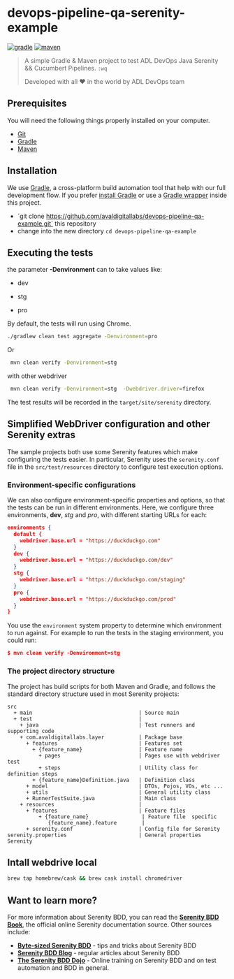 # devops-pipeline-qa-serenity-example

[![gradle](https://img.shields.io/badge/gradle-v4.9.X-yellow.svg)](https://gradle.org/install/)
[![maven](https://img.shields.io/badge/maven-v3.6.X-red.svg)](https://maven.apache.org/)


>A simple Gradle & Maven project to test ADL DevOps Java Serenity &&  Cucumbert  Pipelines. `:wq`
>
>Developed with all :heart: in the world by ADL DevOps team

## Prerequisites

You will need the following things properly installed on your computer.

* [Git](http://git-scm.com/)
* [Gradle](https://gradle.org)
* [Maven](https://maven.apache.org/)


## Installation

We use [Gradle](http://www.gradle.org), a cross-platform build automation tool that help with our full development flow. 
If you prefer [install Gradle](http://www.gradle.org/installation) or use a [Gradle wrapper](http://www.gradle.org/docs/current/userguide/gradle_wrapper.html) inside this project.

* ´git clone https://github.com/avaldigitallabs/devops-pipeline-qa-example.git` this repository
* change into the new directory `cd devops-pipeline-qa-example`

##  Executing the tests

the parameter **-Denvironment** can to take values like: 

   * dev
   - stg
   + pro
   
By default, the tests will run using Chrome.

```bash
./gradlew clean test aggregate -Denvironment=pro
```
Or 
```bash
 mvn clean verify -Denvironment=stg 
```

with other webdriver

```bash
 mvn clean verify -Denvironment=stg  -Dwebdriver.driver=firefox
```
The test results will be recorded in the `target/site/serenity` directory.

## Simplified WebDriver configuration and other Serenity extras
The sample projects both use some Serenity features which make configuring the tests easier. In particular, Serenity uses the `serenity.conf` file in the `src/test/resources` directory to configure test execution options.  

### Environment-specific configurations
We can also configure environment-specific properties and options, so that the tests can be run in different environments. Here, we configure three environments, __dev__, _stg_ and _pro_, with different starting URLs for each:
```json
environments {
  default {
    webdriver.base.url = "https://duckduckgo.com"
  }
  dev {
    webdriver.base.url = "https://duckduckgo.com/dev"
  }
  stg {
    webdriver.base.url = "https://duckduckgo.com/staging"
  }
  pro {
    webdriver.base.url = "https://duckduckgo.com/prod"
  }
}
```
  
You use the `environment` system property to determine which environment to run against. For example to run the tests in the staging environment, you could run:
```json
$ mvn clean verify -Denvironment=stg
```

### The project directory structure
The project has build scripts for both Maven and Gradle, and follows the standard directory structure used in most Serenity projects:
```Gherkin
src
  + main                                  | Source main
  + test                                  |
    + java                                | Test runners and supporting code
    + com.avaldigitallabs.layer           | Package base
      + features                          | Features set
        + {feature_name}                  | Feature name
          + pages                         | Pages use with webdriver test
          + steps                         | Utility class for definition steps
        + {feature_name}Definition.java   | Definition class 
      + model                             | DTOs, Pojos, VOs, etc ...
      + utils                             | General utility class
      + RunnerTestSuite.java              | Main class
    + resources                           |
      + features                          | Feature files
          + {feature_name}                 | Feature file  specific
             {feature_name}.feature        |
      + serenity.conf                     | Config file for Serenity
serenity.properties                       | General properties Serenity
```


## Intall webdrive local

```bash
brew tap homebrew/cask && brew cask install chromedriver

```

## Want to learn more?
For more information about Serenity BDD, you can read the [**Serenity BDD Book**](https://serenity-bdd.github.io/theserenitybook/latest/index.html), the official online Serenity documentation source. Other sources include:
* **[Byte-sized Serenity BDD](https://www.youtube.com/channel/UCav6-dPEUiLbnu-rgpy7_bw/featured)** - tips and tricks about Serenity BDD
* [**Serenity BDD Blog**](https://johnfergusonsmart.com/category/serenity-bdd/) - regular articles about Serenity BDD
* [**The Serenity BDD Dojo**](https://serenitydojo.teachable.com) - Online training on Serenity BDD and on test automation and BDD in general. 
